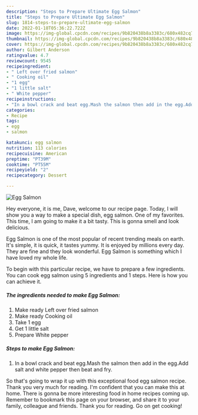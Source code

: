 ```yaml
---
description: "Steps to Prepare Ultimate Egg Salmon"
title: "Steps to Prepare Ultimate Egg Salmon"
slug: 1814-steps-to-prepare-ultimate-egg-salmon
date: 2022-01-18T05:36:22.722Z
image: https://img-global.cpcdn.com/recipes/9b820438b8a3383c/680x482cq70/egg-salmon-recipe-main-photo.jpg
thumbnail: https://img-global.cpcdn.com/recipes/9b820438b8a3383c/680x482cq70/egg-salmon-recipe-main-photo.jpg
cover: https://img-global.cpcdn.com/recipes/9b820438b8a3383c/680x482cq70/egg-salmon-recipe-main-photo.jpg
author: Gilbert Anderson
ratingvalue: 4.7
reviewcount: 9545
recipeingredient:
- " Left over fried salmon"
- " Cooking oil"
- "1 egg"
- "1 little salt"
- " White pepper"
recipeinstructions:
- "In a bowl crack and beat egg.Mash the salmon then add in the egg.Add salt and white pepper then beat and fry."
categories:
- Recipe
tags:
- egg
- salmon

katakunci: egg salmon 
nutrition: 113 calories
recipecuisine: American
preptime: "PT39M"
cooktime: "PT55M"
recipeyield: "2"
recipecategory: Dessert

---
```



![Egg Salmon](https://img-global.cpcdn.com/recipes/9b820438b8a3383c/680x482cq70/egg-salmon-recipe-main-photo.jpg)

Hey everyone, it is me, Dave, welcome to our recipe page. Today, I will show you a way to make a special dish, egg salmon. One of my favorites. This time, I am going to make it a bit tasty. This is gonna smell and look delicious.

Egg Salmon is one of the most popular of recent trending meals on earth. It's simple, it is quick, it tastes yummy. It is enjoyed by millions every day. They are fine and they look wonderful. Egg Salmon is something which I have loved my whole life.




To begin with this particular recipe, we have to prepare a few ingredients. You can cook egg salmon using 5 ingredients and 1 steps. Here is how you can achieve it.

<!--inarticleads1-->

##### The ingredients needed to make Egg Salmon:

1. Make ready  Left over fried salmon
1. Make ready  Cooking oil
1. Take 1 egg
1. Get 1 little salt
1. Prepare  White pepper




<!--inarticleads2-->

##### Steps to make Egg Salmon:

1. In a bowl crack and beat egg.Mash the salmon then add in the egg.Add salt and white pepper then beat and fry.




So that's going to wrap it up with this exceptional food egg salmon recipe. Thank you very much for reading. I'm confident that you can make this at home. There is gonna be more interesting food in home recipes coming up. Remember to bookmark this page on your browser, and share it to your family, colleague and friends. Thank you for reading. Go on get cooking!
